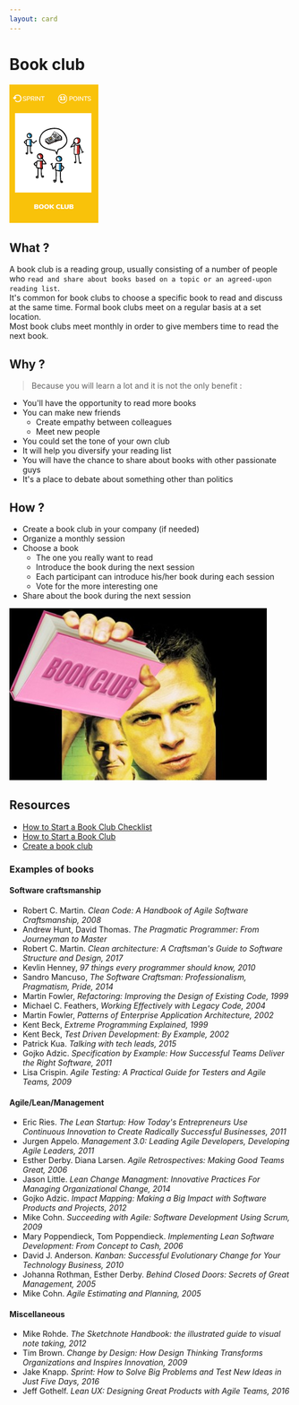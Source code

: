 ```yaml
---
layout: card
---
```


# Book club
![Book club](images/book-club.png)

## What ?
A book club is a reading group, usually consisting of a number of people who `read and share about books based on a topic or an agreed-upon reading list`.  
It's common for book clubs to choose a specific book to read and discuss at the same time. 
Formal book clubs meet on a regular basis at a set location.  
Most book clubs meet monthly in order to give members time to read the next book.

## Why ?
> Because you will learn a lot and it is not the only benefit :
* You'll have the opportunity to read more books
* You can make new friends
    * Create empathy between colleagues
    * Meet new people
* You could set the tone of your own club
* It will help you diversify your reading list
* You will have the chance to share about books with other passionate guys
* It's a place to debate about something other than politics

## How ? 
* Create a book club in your company (if needed)
* Organize a monthly session
* Choose a book
    * The one you really want to read
    * Introduce the book during the next session
    * Each participant can introduce his/her book during each session
    * Vote for the more interesting one
* Share about the book during the next session

![Book club](images/book-club-2.jpg)

## Resources
* [How to Start a Book Club Checklist](https://www.realsimple.com/work-life/start-book-club-checklist)
* [How to Start a Book Club](http://www.oprah.com/oprahsbookclub/how-to-start-your-own-book-club)
* [Create a book club](http://www.penguin.com/read/book-clubs/create/)


### Examples of books

#### Software craftsmanship
* Robert C. Martin. *Clean Code: A Handbook of Agile Software Craftsmanship, 2008*
* Andrew Hunt, David Thomas. *The Pragmatic Programmer: From Journeyman to Master*
* Robert C. Martin. *Clean architecture: A Craftsman's Guide to Software Structure and Design, 2017*
* Kevlin Henney, *97 things every programmer should know, 2010*
* Sandro Mancuso, *The Software Craftsman: Professionalism, Pragmatism, Pride, 2014*
* Martin Fowler, *Refactoring: Improving the Design of Existing Code, 1999*
* Michael C. Feathers, *Working Effectively with Legacy Code, 2004*
* Martin Fowler, *Patterns of Enterprise Application Architecture, 2002*
* Kent Beck, *Extreme Programming Explained, 1999*
* Kent Beck, *Test Driven Development: By Example, 2002*
* Patrick Kua. *Talking with tech leads, 2015*
* Gojko Adzic. *Specification by Example: How Successful Teams Deliver the Right Software, 2011*
* Lisa Crispin. *Agile Testing: A Practical Guide for Testers and Agile Teams, 2009*

#### Agile/Lean/Management
* Eric Ries. *The Lean Startup: How Today's Entrepreneurs Use Continuous Innovation to Create Radically Successful Businesses, 2011*
* Jurgen Appelo. *Management 3.0: Leading Agile Developers, Developing Agile Leaders, 2011*
* Esther Derby. Diana Larsen. *Agile Retrospectives: Making Good Teams Great, 2006*
* Jason Little. *Lean Change Managment: Innovative Practices For Managing Organizational Change, 2014*
* Gojko Adzic. *Impact Mapping: Making a Big Impact with Software Products and Projects, 2012*
* Mike Cohn. *Succeeding with Agile: Software Development Using Scrum, 2009*
* Mary Poppendieck, Tom Poppendieck. *Implementing Lean Software Development: From Concept to Cash, 2006*
* David J. Anderson. *Kanban: Successful Evolutionary Change for Your Technology Business, 2010*
* Johanna Rothman, Esther Derby. *Behind Closed Doors: Secrets of Great Management, 2005*
* Mike Cohn. *Agile Estimating and Planning, 2005*

#### Miscellaneous
* Mike Rohde. *The Sketchnote Handbook: the illustrated guide to visual note taking, 2012*
* Tim Brown. *Change by Design: How Design Thinking Transforms Organizations and Inspires Innovation, 2009*
* Jake Knapp. *Sprint: How to Solve Big Problems and Test New Ideas in Just Five Days, 2016*
* Jeff Gothelf. *Lean UX: Designing Great Products with Agile Teams, 2016*
